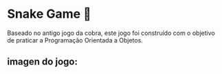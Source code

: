 # Snake Game :snake:

Baseado no antigo jogo da cobra, este jogo foi construído com o objetivo de praticar a Programação Orientada a Objetos.



## imagen do jogo:






